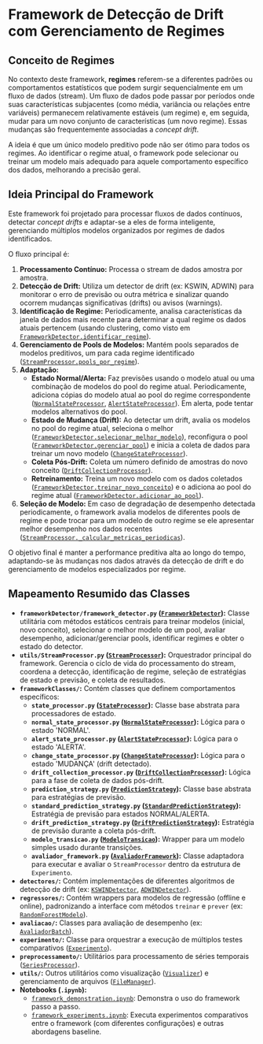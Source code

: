 # Framework de Detecção de Drift com Gerenciamento de Regimes

## Conceito de Regimes

No contexto deste framework, **regimes** referem-se a diferentes padrões ou comportamentos estatísticos que podem surgir sequencialmente em um fluxo de dados (stream). Um fluxo de dados pode passar por períodos onde suas características subjacentes (como média, variância ou relações entre variáveis) permanecem relativamente estáveis (um regime) e, em seguida, mudar para um novo conjunto de características (um novo regime). Essas mudanças são frequentemente associadas a *concept drift*.

A ideia é que um único modelo preditivo pode não ser ótimo para todos os regimes. Ao identificar o regime atual, o framework pode selecionar ou treinar um modelo mais adequado para aquele comportamento específico dos dados, melhorando a precisão geral.

## Ideia Principal do Framework

Este framework foi projetado para processar fluxos de dados contínuos, detectar *concept drifts* e adaptar-se a eles de forma inteligente, gerenciando múltiplos modelos organizados por regimes de dados identificados.

O fluxo principal é:

1.  **Processamento Contínuo:** Processa o stream de dados amostra por amostra.
2.  **Detecção de Drift:** Utiliza um detector de drift (ex: KSWIN, ADWIN) para monitorar o erro de previsão ou outra métrica e sinalizar quando ocorrem mudanças significativas (drifts) ou avisos (warnings).
3.  **Identificação de Regime:** Periodicamente, analisa características da janela de dados mais recente para determinar a qual regime os dados atuais pertencem (usando clustering, como visto em [`FrameworkDetector.identificar_regime`](/media/liedson/DADOS1/PIBIC/Drift-Detection-PIBIC---Framework/frameworkDetector/framework_detector.py)).
4.  **Gerenciamento de Pools de Modelos:** Mantém pools separados de modelos preditivos, um para cada regime identificado ([`StreamProcessor.pools_por_regime`](#file:StreamProcessor.py)).
5.  **Adaptação:**
    *   **Estado Normal/Alerta:** Faz previsões usando o modelo atual ou uma combinação de modelos do pool do regime atual. Periodicamente, adiciona cópias do modelo atual ao pool do regime correspondente ([`NormalStateProcessor`](/media/liedson/DADOS1/PIBIC/Drift-Detection-PIBIC---Framework/frameworkClasses/normal_state_processor.py), [`AlertStateProcessor`](/media/liedson/DADOS1/PIBIC/Drift-Detection-PIBIC---Framework/frameworkClasses/alert_state_processor.py)). Em alerta, pode tentar modelos alternativos do pool.
    *   **Estado de Mudança (Drift):** Ao detectar um drift, avalia os modelos no pool do regime atual, seleciona o melhor ([`FrameworkDetector.selecionar_melhor_modelo`](/media/liedson/DADOS1/PIBIC/Drift-Detection-PIBIC---Framework/frameworkDetector/framework_detector.py)), reconfigura o pool ([`FrameworkDetector.gerenciar_pool`](/media/liedson/DADOS1/PIBIC/Drift-Detection-PIBIC---Framework/frameworkDetector/framework_detector.py)) e inicia a coleta de dados para treinar um novo modelo ([`ChangeStateProcessor`](/media/liedson/DADOS1/PIBIC/Drift-Detection-PIBIC---Framework/frameworkClasses/change_state_processor.py)).
    *   **Coleta Pós-Drift:** Coleta um número definido de amostras do novo conceito ([`DriftCollectionProcessor`](/media/liedson/DADOS1/PIBIC/Drift-Detection-PIBIC---Framework/frameworkClasses/drift_collection_processor.py)).
    *   **Retreinamento:** Treina um novo modelo com os dados coletados ([`FrameworkDetector.treinar_novo_conceito`](/media/liedson/DADOS1/PIBIC/Drift-Detection-PIBIC---Framework/frameworkDetector/framework_detector.py)) e o adiciona ao pool do regime atual ([`FrameworkDetector.adicionar_ao_pool`](/media/liedson/DADOS1/PIBIC/Drift-Detection-PIBIC---Framework/frameworkDetector/framework_detector.py)).
6.  **Seleção de Modelo:** Em caso de degradação de desempenho detectada periodicamente, o framework avalia modelos de diferentes pools de regime e pode trocar para um modelo de outro regime se ele apresentar melhor desempenho nos dados recentes ([`StreamProcessor._calcular_metricas_periodicas`](#file:StreamProcessor.py)).

O objetivo final é manter a performance preditiva alta ao longo do tempo, adaptando-se às mudanças nos dados através da detecção de drift e do gerenciamento de modelos especializados por regime.

## Mapeamento Resumido das Classes

*   **`frameworkDetector/framework_detector.py` ([`FrameworkDetector`](/media/liedson/DADOS1/PIBIC/Drift-Detection-PIBIC---Framework/frameworkDetector/framework_detector.py)):** Classe utilitária com métodos estáticos centrais para treinar modelos (inicial, novo conceito), selecionar o melhor modelo de um pool, avaliar desempenho, adicionar/gerenciar pools, identificar regimes e obter o estado do detector.
*   **`utils/StreamProcessor.py` ([`StreamProcessor`](#file:StreamProcessor.py)):** Orquestrador principal do framework. Gerencia o ciclo de vida do processamento do stream, coordena a detecção, identificação de regime, seleção de estratégias de estado e previsão, e coleta de resultados.
*   **`frameworkClasses/`:** Contém classes que definem comportamentos específicos:
    *   **`state_processor.py` ([`StateProcessor`](/media/liedson/DADOS1/PIBIC/Drift-Detection-PIBIC---Framework/frameworkClasses/state_processor.py)):** Classe base abstrata para processadores de estado.
    *   **`normal_state_processor.py` ([`NormalStateProcessor`](/media/liedson/DADOS1/PIBIC/Drift-Detection-PIBIC---Framework/frameworkClasses/normal_state_processor.py)):** Lógica para o estado 'NORMAL'.
    *   **`alert_state_processor.py` ([`AlertStateProcessor`](/media/liedson/DADOS1/PIBIC/Drift-Detection-PIBIC---Framework/frameworkClasses/alert_state_processor.py)):** Lógica para o estado 'ALERTA'.
    *   **`change_state_processor.py` ([`ChangeStateProcessor`](/media/liedson/DADOS1/PIBIC/Drift-Detection-PIBIC---Framework/frameworkClasses/change_state_processor.py)):** Lógica para o estado 'MUDANÇA' (drift detectado).
    *   **`drift_collection_processor.py` ([`DriftCollectionProcessor`](/media/liedson/DADOS1/PIBIC/Drift-Detection-PIBIC---Framework/frameworkClasses/drift_collection_processor.py)):** Lógica para a fase de coleta de dados pós-drift.
    *   **`prediction_strategy.py` ([`PredictionStrategy`](/media/liedson/DADOS1/PIBIC/Drift-Detection-PIBIC---Framework/frameworkClasses/prediction_strategy.py)):** Classe base abstrata para estratégias de previsão.
    *   **`standard_prediction_strategy.py` ([`StandardPredictionStrategy`](/media/liedson/DADOS1/PIBIC/Drift-Detection-PIBIC---Framework/frameworkClasses/standard_prediction_strategy.py)):** Estratégia de previsão para estados NORMAL/ALERTA.
    *   **`drift_prediction_strategy.py` ([`DriftPredictionStrategy`](/media/liedson/DADOS1/PIBIC/Drift-Detection-PIBIC---Framework/frameworkClasses/drift_prediction_strategy.py)):** Estratégia de previsão durante a coleta pós-drift.
    *   **`modelo_transicao.py` ([`ModeloTransicao`](/media/liedson/DADOS1/PIBIC/Drift-Detection-PIBIC---Framework/frameworkClasses/modelo_transicao.py)):** Wrapper para um modelo simples usado durante transições.
    *   **`avaliador_framework.py` ([`AvaliadorFramework`](/media/liedson/DADOS1/PIBIC/Drift-Detection-PIBIC---Framework/frameworkClasses/avaliador_framework.py)):** Classe adaptadora para executar e avaliar o `StreamProcessor` dentro da estrutura de `Experimento`.
*   **`detectores/`:** Contém implementações de diferentes algoritmos de detecção de drift (ex: [`KSWINDetector`](/media/liedson/DADOS1/PIBIC/Drift-Detection-PIBIC---Framework/detectores/KSWINDetector.py), [`ADWINDetector`](/media/liedson/DADOS1/PIBIC/Drift-Detection-PIBIC---Framework/detectores/ADWINDetector.py)).
*   **`regressores/`:** Contém wrappers para modelos de regressão (offline e online), padronizando a interface com métodos `treinar` e `prever` (ex: [`RandomForestModelo`](/media/liedson/DADOS1/PIBIC/Drift-Detection-PIBIC---Framework/regressores/modelosOffline/RandomForestModelo.py)).
*   **`avaliacao/`:** Classes para avaliação de desempenho (ex: [`AvaliadorBatch`](/media/liedson/DADOS1/PIBIC/Drift-Detection-PIBIC---Framework/avaliacao/AvaliadorDriftBase.py)).
*   **`experimento/`:** Classe para orquestrar a execução de múltiplos testes comparativos ([`Experimento`](/media/liedson/DADOS1/PIBIC/Drift-Detection-PIBIC---Framework/experimento/ExperimentoDrift.py)).
*   **`preprocessamento/`:** Utilitários para processamento de séries temporais ([`SeriesProcessor`](/media/liedson/DADOS1/PIBIC/Drift-Detection-PIBIC---Framework/preprocessamento/SeriesProcessor.py)).
*   **`utils/`:** Outros utilitários como visualização ([`Visualizer`](/media/liedson/DADOS1/PIBIC/Drift-Detection-PIBIC---Framework/utils/Visualizer.py)) e gerenciamento de arquivos ([`FileManager`](/media/liedson/DADOS1/PIBIC/Drift-Detection-PIBIC---Framework/utils/FileManager.py)).
*   **Notebooks (`.ipynb`):**
    *   [`framework_demonstration.ipynb`](#framework_demonstration.ipynb): Demonstra o uso do framework passo a passo.
    *   [`framework_experiments.ipynb`](#framework_experiments.ipynb): Executa experimentos comparativos entre o framework (com diferentes configurações) e outras abordagens baseline.
